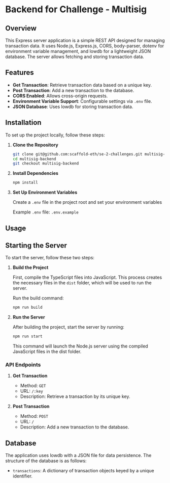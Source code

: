 # Backend for Challenge - Multisig

## Overview

This Express server application is a simple REST API designed for managing transaction data. It uses Node.js, Express.js, CORS, body-parser, dotenv for environment variable management, and lowdb for a lightweight JSON database. The server allows fetching and storing transaction data.

## Features

- **Get Transaction**: Retrieve transaction data based on a unique key.
- **Post Transaction**: Add a new transaction to the database.
- **CORS Enabled**: Allows cross-origin requests.
- **Environment Variable Support**: Configurable settings via `.env` file.
- **JSON Database**: Uses lowdb for storing transaction data.

## Installation

To set up the project locally, follow these steps:

1. **Clone the Repository**

   ```bash
   git clone git@github.com:scaffold-eth/se-2-challenges.git multisig-backend
   cd multisig-backend
   git checkout multisig-backend
   ```

2. **Install Dependencies**

   ```bash
   npm install
   ```

3. **Set Up Environment Variables**

   Create a `.env` file in the project root and set your environment variables

   Example `.env` file: `.env.example`

## Usage

## Starting the Server

To start the server, follow these two steps:

1. **Build the Project**

   First, compile the TypeScript files into JavaScript. This process creates the necessary files in the `dist` folder, which will be used to run the server.

   Run the build command:

   ```bash
   npm run build
   ```

2. **Run the Server**

   After building the project, start the server by running:

   ```bash
   npm run start
   ```

   This command will launch the Node.js server using the compiled JavaScript files in the dist folder.

### API Endpoints

1. **Get Transaction**

   - Method: `GET`
   - URL: `/:key`
   - Description: Retrieve a transaction by its unique key.

2. **Post Transaction**

   - Method: `POST`
   - URL: `/`
   - Description: Add a new transaction to the database.

## Database

The application uses lowdb with a JSON file for data persistence. The structure of the database is as follows:

- `transactions`: A dictionary of transaction objects keyed by a unique identifier.
